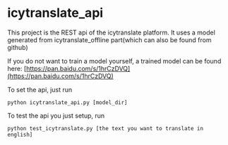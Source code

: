 # icytranslate_api
This project is the REST api of the icytranslate platform. It uses a model generated from icytranslate_offline part(which can also be found from github)

If you do not want to train a model yourself, a trained model can be found here:
[https://pan.baidu.com/s/1hrCzDVQ](https://pan.baidu.com/s/1hrCzDVQ)

To set the api, just run 

```
python icytranslate_api.py [model_dir]
```

To test the api you just setup, run
```
python test_icytranslate.py [the text you want to translate in english]
```
